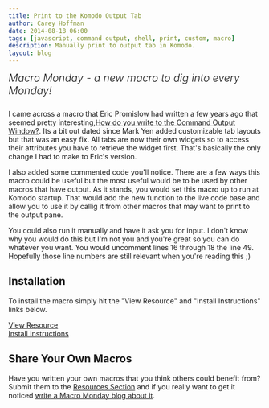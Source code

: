 ```yaml
---
title: Print to the Komodo Output Tab
author: Carey Hoffman   
date: 2014-08-18 06:00
tags: [javascript, command output, shell, print, custom, macro]
description: Manually print to output tab in Komodo.
layout: blog
---
```


<div class="centered">
<h2 style="font-weight: 300; margin: 10px 0 25px 0"><em>Macro Monday - a new macro to dig into every Monday!</em></h2>
</div>

I came across a macro that Eric Promislow had written a few years ago that seemed
pretty interesting,[How do you write to the Command Output Window?](http://community.activestate.com/faq/how-do-you-write-command-output-window).
Its a bit out dated since Mark Yen added customizable tab layouts but that was an
easy fix.  All tabs are now their own widgets so to access their attributes you
have to retrieve the widget first.  That's basically the only change I had to make
to Eric's version.

I also added some commented code you'll notice.  There are a few ways this macro
could be useful but the most useful would be to be used by other macros that have
output.  As it stands, you would set this macro up to run at Komodo startup.
That would add the new function to the live code base and allow you to use it by
callig it from other macros that may want to print to the output pane.

You could also run it manually and have it ask you for input.  I don't know
why you would do this but I'm not you and you're great so you can do whatever
you want.  You would uncomment lines 16 through 18 the line 49.  Hopefully those
line numbers are still relevant when you're reading this ;)

## Installation

To install the macro simply hit the "View Resource" and "Install Instructions"
links below.

<div class="centered">
    <div class="spacer"></div>
    <a href="/resources/macros/cgchoffman--printtooutputpane/" class="button big primary">
        <i class="icon icon-eye"></i>
        View Resource
    </a>
    <div class="spacer-half"></div>
    <span>
        <i class="icon icon-question"></i>
        <a href="http://komodoide.com/resources/install-instructions/#pane-macro" target="_blank">Install Instructions</a>
    </span>
</div>

## Share Your Own Macros

Have you written your own macros that you think others could benefit from?
Submit them to the [Resources Section] and if you really want to get it noticed
[write a Macro Monday blog about it][macromonday].

   [Resources Section]: /resources/submit-instructions/#pane-resources
   [macromonday]: /resources/submit-instructions/#pane-blogs
